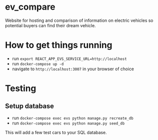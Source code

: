 # ev_compare

Website for hosting and comparison of information on electric vehicles so potential buyers can find their dream vehicle.

# How to get things running

* run `export REACT_APP_EVS_SERVICE_URL=http://localhost`
* run `docker-compose up -d`
* navigate to `http://localhost:3007` in your browser of choice

# Testing

## Setup database

* run `docker-compose exec evs python manage.py recreate_db`
* run `docker-compose exec evs python manage.py seed_db`

This will add a few test cars to your SQL database.
